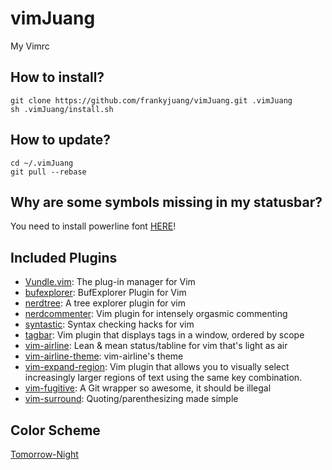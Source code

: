 # vimJuang
My Vimrc

## How to install?
```
git clone https://github.com/frankyjuang/vimJuang.git .vimJuang
sh .vimJuang/install.sh
```

## How to update?
```
cd ~/.vimJuang
git pull --rebase
```

## Why are some symbols missing in my statusbar?
You need to install powerline font [HERE](https://github.com/powerline/fonts.git)!


## Included Plugins
- [Vundle.vim](https://github.com/VundleVim/Vundle.vim): The plug-in manager for Vim
- [bufexplorer](https://github.com/jlanzarotta/bufexplorer): BufExplorer Plugin for Vim
- [nerdtree](https://github.com/scrooloose/nerdtree): A tree explorer plugin for vim
- [nerdcommenter](https://github.com/scrooloose/nerdcommenter): Vim plugin for intensely orgasmic commenting
- [syntastic](https://github.com/scrooloose/syntastic): Syntax checking hacks for vim
- [tagbar](https://github.com/majutsushi/tagbar): Vim plugin that displays tags in a window, ordered by scope
- [vim-airline](https://github.com/vim-airline/vim-airline): Lean & mean status/tabline for vim that's light as air
- [vim-airline-theme](https://github.com/vim-airline/vim-airline-theme): vim-airline's theme
- [vim-expand-region](https://github.com/terryma/vim-expand-region): Vim plugin that allows you to visually select increasingly larger regions of text using the same key combination.
- [vim-fugitive](https://github.com/tpope/vim-fugitive): A Git wrapper so awesome, it should be illegal
- [vim-surround](https://github.com/tpope/vim-surround): Quoting/parenthesizing made simple


## Color Scheme
[Tomorrow-Night](https://github.com/chriskempson/tomorrow-theme)
